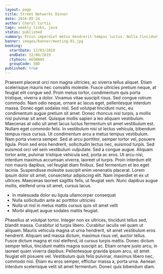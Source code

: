 ```yaml
---
layout: page
title: Street Networks Dinner
date: 2016-05-24
author: Cheryl Curtis
tags: weekly links, java
status: published
summary: Proin imperdiet metus hendrerit tempus luctus. Nulla tincidunt.
banner: images/banner/meeting-01.jpg
booking:
  startDate: 12/03/2019
  endDate: 12/06/2019
  ctyhocn: AGSWAHX
  groupCode: SND
published: true
---
```

Praesent placerat orci non magna ultricies, ac viverra tellus aliquet. Etiam scelerisque mauris nec convallis molestie. Fusce ultricies pretium neque, at feugiat elit congue sed. Proin metus tortor, condimentum quis porta tristique, viverra a dolor. Vivamus vitae suscipit risus. Sed congue rutrum commodo. Nam odio neque, ornare ac lacus eget, pellentesque interdum massa. Donec eget sodales nisl. Sed volutpat tincidunt nunc, eu condimentum augue pretium sit amet. Donec rhoncus nisl turpis, a mollis nisl pulvinar sit amet. Quisque mollis sapien a leo aliquam vestibulum. Maecenas at odio sit amet lacus luctus fermentum sit amet vestibulum est. Nullam eget commodo felis. In vestibulum nisi ut lectus vehicula, bibendum tempus risus cursus.
Ut condimentum arcu a metus tempus vestibulum. Nam porta viverra semper. Sed at arcu porttitor, semper tortor vel, posuere ligula. Proin sed eros hendrerit, sollicitudin lectus nec, euismod turpis. Sed euismod orci vel sem vestibulum vulputate. Sed a congue augue. Aliquam tortor ante, pulvinar tristique vehicula sed, porta ac eros. Ut arcu nisi, interdum maximus accumsan viverra, laoreet ut turpis. Proin interdum elit non mauris dapibus, vel feugiat diam finibus. Sed fermentum et leo eget lacinia. Suspendisse molestie suscipit enim venenatis placerat. Lorem ipsum dolor sit amet, consectetur adipiscing elit. Nam imperdiet et ex ut ultrices. Maecenas laoreet sagittis felis, ut feugiat sem. Nunc dapibus augue mollis, eleifend urna sit amet, cursus lacus.

* In malesuada dolor eu ligula ullamcorper consequat
* Nulla sollicitudin ante ac porttitor ultricies
* Nulla ut nisl in metus mattis cursus quis sit amet velit
* Morbi aliquet augue sodales mattis feugiat.

Phasellus at volutpat tortor. Integer non ex ultrices, tincidunt tellus sed, blandit massa. Curabitur id turpis libero. Curabitur iaculis vel quam ut aliquam. Mauris vehicula magna ut urna hendrerit, sit amet vestibulum eros hendrerit. Aliquam sed massa dictum, maximus risus vel, auctor tellus. Fusce dictum magna et nisl eleifend, id cursus turpis mattis. Donec dictum semper tellus, tincidunt mattis magna suscipit ac. Etiam ornare justo arcu, in laoreet quam viverra dapibus. Pellentesque gravida ipsum arcu, sit amet feugiat elit posuere vel. Vestibulum quis felis pulvinar, maximus libero nec, commodo nisi. Etiam eu eros semper, efficitur massa a, porta urna. Aenean interdum scelerisque velit sit amet fermentum. Donec quis bibendum diam.

